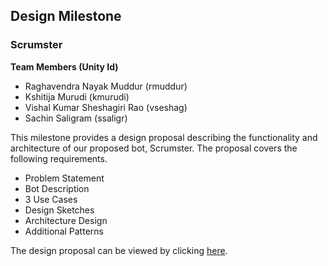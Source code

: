 ## Design Milestone

### Scrumster

__Team Members (Unity Id)__
* Raghavendra Nayak Muddur (rmuddur)
* Kshitija Murudi (kmurudi)
* Vishal Kumar Sheshagiri Rao (vseshag)
* Sachin Saligram (ssaligr)

This milestone provides a design proposal describing the functionality and architecture of our proposed bot, Scrumster. The proposal covers the following requirements.

* Problem Statement
* Bot Description
* 3 Use Cases
* Design Sketches
* Architecture Design
* Additional Patterns

The design proposal can be viewed by clicking [here](https://github.com/mrnayak/Scrumster/blob/master/DESIGN.md).
